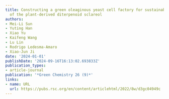 ```yaml
---
title: Constructing a green oleaginous yeast cell factory for sustainable production
  of the plant-derived diterpenoid sclareol
authors:
- Mei-Li Sun
- Yuting Han
- Xiao Yu
- Kaifeng Wang
- Lu Lin
- Rodrigo Ledesma-Amaro
- Xiao-Jun Ji
date: '2024-01-01'
publishDate: '2024-09-16T16:13:02.693833Z'
publication_types:
- article-journal
publication: '*Green Chemistry 26 (9)*'
links:
- name: URL
  url: https://pubs.rsc.org/en/content/articlehtml/2022/8w/d3gc04949c
---
```

